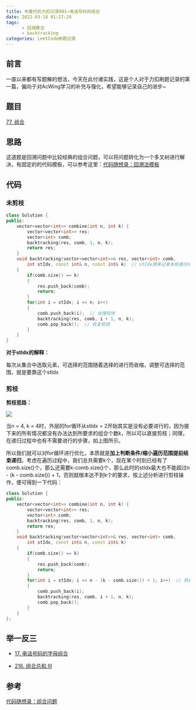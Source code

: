```yaml
---
title: 布鲁托的力扣记录001—电话号码的组合
date: 2022-03-18 01:27:29
tags: 
      - 回溯算法
      - backtracking
categories: LeetCode刷题记录
---
```


## 前言

一直以来都有写题解的想法，今天在此付诸实践，这是个人对于力扣刷题记录的第一篇，偏向于对AcWing学习的补充与强化，希望能够记录自己的进步~

## 题目

[77. 组合](https://leetcode-cn.com/problems/combinations/)

## 思路

这道题是回溯问题中比较经典的组合问题，可以将问题转化为一个多叉树进行解决，有固定的的代码模板，可以参考这里：[代码随想录：回溯法模板](https://programmercarl.com/%E5%9B%9E%E6%BA%AF%E7%AE%97%E6%B3%95%E7%90%86%E8%AE%BA%E5%9F%BA%E7%A1%80.html#%E5%9B%9E%E6%BA%AF%E6%B3%95%E6%A8%A1%E6%9D%BF)

## 代码

### 未剪枝

```C++
class Solution {
public:
    vector<vector<int>> combine(int n, int k) {
        vector<vector<int>> res;
        vector<int> comb;
        backtracking(res, comb, 1, n, k);
        return res;
    }
    void backtracking(vector<vector<int>>& res, vector<int> comb, 
        int stIdx, const int& n, const int& k)  // stIdx用来记录本层递归中，集合从哪里开始遍历
    {
        if(comb.size() == k) 
        {
            res.push_back(comb);
            return;
        }
        for(int i = stIdx; i <= n; i++)
        {
            comb.push_back(i);  // 处理现场
            backtracking(res, comb, i + 1, n, k);
            comb.pop_back();  // 恢复现场
        }
    }
}
```

**对于stIdx的解释：**

每次从集合中选取元素，可选择的范围随着选择的进行而收缩，调整可选择的范围，就是要靠这个stIdx

### 剪枝

**剪枝思路：**

![](https://s2.loli.net/2022/03/18/5JuczsbgNIV4oeG.png)

当n = 4, k = 4时，外层的for循环从stIdx = 2开始其实是没有必要进行的，因为接下来的所有情况都没有办法达到所要求的组合个数k，所以可以直接剪枝；同理，在递归过程中也有不需要进行的步骤，如上图所示。

所以我们就可以对for循环进行优化，本质就是**加上判断条件/缩小遍历范围提前结束递归**，考虑在遍历过程中，我们总共需要k个，现在某个时刻已经有了comb.size()个，那么还需要k-comb.size()个，那么此时的stIdx最大也不能超过n - (k - comb.size()) + 1，否则就根本达不到k个的要求，按上述分析进行剪枝操作，便可得到一下代码：

```C++
class Solution {
public:
    vector<vector<int>> combine(int n, int k) {
        vector<vector<int>> res;
        vector<int> comb;
        backtracking(res, comb, 1, n, k);
        return res;
    }
    void backtracking(vector<vector<int>>& res, vector<int> comb, 
        int stIdx, const int& n, const int& k)
    {
        if(comb.size() == k) 
        {
            res.push_back(comb);
            return;
        }
        for(int i = stIdx; i <= n - (k - comb.size()) + 1; i++)  // 剪枝
        {
            comb.push_back(i);
            backtracking(res, comb, i + 1, n, k);
            comb.pop_back();
        }
    }
};
```

## 举一反三

- [17. 电话号码的字母组合](https://leetcode-cn.com/problems/letter-combinations-of-a-phone-number/)

- [216. 组合总和 III](https://leetcode-cn.com/problems/combination-sum-iii/)

## 参考

[代码随想录：组合问题](https://programmercarl.com/0077.%E7%BB%84%E5%90%88.html#%E5%9B%9E%E6%BA%AF%E6%B3%95%E4%B8%89%E9%83%A8%E6%9B%B2)

